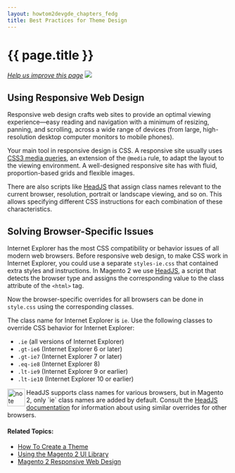 ```yaml
---
layout: howtom2devgde_chapters_fedg
title: Best Practices for Theme Design
---
```

 
<h1 id="layout_theme_bestpr">{{ page.title }}</h1>

<p><a href="{{ site.githuburl }}m2fedg/layout/layout-theme-bestpr.md" target="_blank"><em>Help us improve this page</em></a>&nbsp;<img src="{{ site.baseurl }}common/images/newWindow.gif"/></p>

<h2 id="layout_theme_bestpr_rwd">Using Responsive Web Design</h2>

Responsive web design crafts web sites to provide an optimal viewing experience&mdash;easy reading and navigation with a minimum of resizing, panning, and scrolling, across a wide range of devices (from large, high-resolution desktop computer monitors to mobile phones).

Your main tool in responsive design is CSS. A responsive site usually uses <a href="http://en.wikipedia.org/wiki/Media_queries" target="_blank">CSS3 media queries</a>, an extension of the `@media` rule, to adapt the layout to the viewing environment. A well-designed responsive site has with fluid, proportion-based grids and flexible images. 

There are also scripts like <a href="http://headjs.com" target="_blank">HeadJS</a> that assign class names relevant to the current browser, resolution, portrait or landscape viewing, and so on. This allows specifying different CSS instructions for each combination of these characteristics. 

<h2 id="layout_theme_bestpr_browser">Solving Browser-Specific Issues</h2>

Internet Explorer has the most CSS compatibility or behavior issues of all modern web browsers. Before responsive web design, to make CSS work in Internet Explorer, you could use a separate `styles-ie.css` that contained extra styles and instructions. In Magento 2 we use <a href="http://headjs.com" target="_blank">HeadJS</a>, a script that detects the browser type and assigns the corresponding value to the class attribute of the `<html>` tag. 

Now the browser-specific overrides for all browsers can be done in `style.css` using the corresponding classes.

The class name for Internet Explorer is `ie`. Use the following classes to override CSS behavior for Internet Explorer:

*	`.ie` (all versions of Internet Explorer)
*	`.gt-ie6` (Internet Explorer 6 or later)
*	`.gt-ie7` (Internet Explorer 7 or later)
*	`.eq-ie8` (Internet Explorer 8)
*	`.lt-ie9` (Internet Explorer 9 or earlier)
*	`.lt-ie10` (Internet Explorer 10 or earlier)

<div class="bs-callout bs-callout-info" id="info">
  <img src="{{ site.baseurl }}common/images/icon_note.png" alt="note" align="left" width="40" />
<span class="glyphicon-class">
  <p>HeadJS supports class names for various browsers, but in Magento 2, only `ie` class names are added by default. Consult the <a href="http://headjs.com/site/api/v2.00.html" target="_blank">HeadJS documentation</a> for information about using similar overrides for other browsers.</p></span>
  </div>
	
#### Related Topics:

*	<a href="{{ site.gdeurl }}m2fedg/layout/layout-how-to-theme.html">How To Create a Theme</a>
*	<a href="{{ site.gdeurl }}m2fedg/layout/magento-ui-lib.html">Using the Magento 2 UI Library</a>
*	<a href="{{ site.gdeurl }}m2fedg/rwd/rwd_overview.html">Magento 2 Responsive Web Design</a>